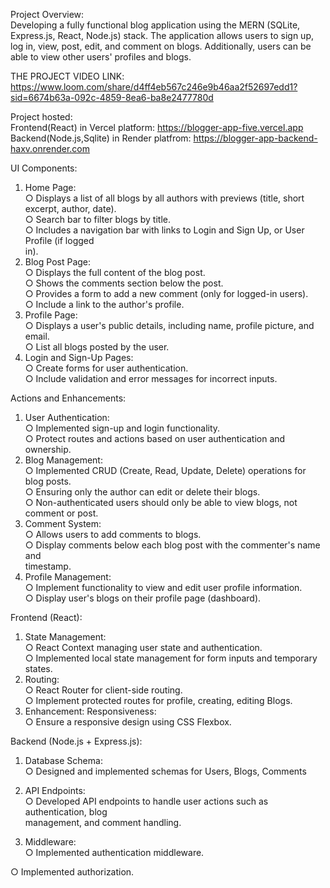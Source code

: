 Project Overview:    
       Developing a fully functional blog application using the MERN (SQLite, Express.js, React, Node.js) stack. The application allows users to sign up, log in, view, post, edit, and comment on blogs. Additionally, users can be able to view other users' profiles and blogs.

THE PROJECT VIDEO LINK: https://www.loom.com/share/d4ff4eb567c246e9b46aa2f52697edd1?sid=6674b63a-092c-4859-8ea6-ba8e2477780d

Project hosted:  
Frontend(React) in Vercel platform: https://blogger-app-five.vercel.app
Backend(Node.js,Sqlite) in Render platfrom: https://blogger-app-backend-haxv.onrender.com

UI Components:    
  1. Home Page:    
    ○ Displays a list of all blogs by all authors with previews (title, short excerpt, author,
    date).    
    ○ Search bar to filter blogs by title.    
    ○ Includes a navigation bar with links to Login and Sign Up, or User Profile (if logged    
    in).    
  2. Blog Post Page:    
    ○ Displays the full content of the blog post.    
    ○ Shows the comments section below the post.    
    ○ Provides a form to add a new comment (only for logged-in users).    
    ○ Include a link to the author's profile.    
  3. Profile Page:    
    ○ Displays a user's public details, including name, profile picture, and email.    
    ○ List all blogs posted by the user.    
  4. Login and Sign-Up Pages:    
    ○ Create forms for user authentication.    
    ○ Include validation and error messages for incorrect inputs.    
    
Actions and Enhancements:    
  1. User Authentication:    
    ○ Implemented sign-up and login functionality.    
    ○ Protect routes and actions based on user authentication and ownership.    
  2. Blog Management:    
    ○ Implemented CRUD (Create, Read, Update, Delete) operations for blog posts.    
    ○ Ensuring only the author can edit or delete their blogs.    
    ○ Non-authenticated users should only be able to view blogs, not comment or post.    
  3. Comment System:    
    ○ Allows users to add comments to blogs.    
    ○ Display comments below each blog post with the commenter's name and    
  timestamp.    
  4. Profile Management:    
    ○ Implement functionality to view and edit user profile information.    
    ○ Display user's blogs on their profile page (dashboard).    
    
Frontend (React):    
1. State Management:    
○  React Context managing user state and authentication.    
○ Implemented local state management for form inputs and temporary states.    
2. Routing:    
○ React Router for client-side routing.    
○ Implement protected routes for profile, creating, editing Blogs.    
3. Enhancement: Responsiveness:    
○ Ensure a responsive design using CSS Flexbox.    

Backend (Node.js + Express.js):    
1. Database Schema:    
○ Designed and implemented schemas for Users, Blogs, Comments    
    
2. API Endpoints:    
○ Developed API endpoints to handle user actions such as authentication, blog    
management, and comment handling.    
    
3. Middleware:    
○ Implemented authentication middleware.




○ Implemented authorization.
